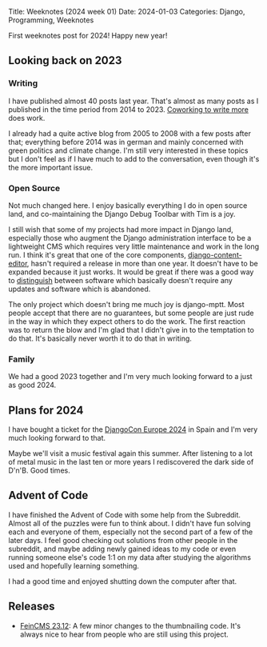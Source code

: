 Title: Weeknotes (2024 week 01)
Date: 2024-01-03
Categories: Django, Programming, Weeknotes

First weeknotes post for 2024! Happy new year!

## Looking back on 2023

### Writing

I have published almost 40 posts last year. That's almost as many posts as I published in the time period from 2014 to 2023. [Coworking to write more](https://jacobian.org/2021/mar/9/coworking-to-write-more/) does work.

I already had a quite active blog from 2005 to 2008 with a few posts after that; everything before 2014 was in german and mainly concerned with green politics and climate change. I'm still very interested in these topics but I don't feel as if I have much to add to the conversation, even though it's the more important issue.

### Open Source

Not much changed here. I enjoy basically everything I do in open source land, and co-maintaining the Django Debug Toolbar with Tim is a joy.

I still wish that some of my projects had more impact in Django land, especially those who augment the Django administration interface to be a lightweight CMS which requires very little maintenance and work in the long run. I think it's great that one of the core components, [django-content-editor](https://pypi.org/project/django-content-editor/#history), hasn't required a release in more than one year. It doesn't have to be expanded because it just works. It would be great if there was a good way to [distinguish](https://406.ch/writing/managing-complexity-and-technical-debt-by-releasing-open-source-software/) between software which basically doesn't require any updates and software which is abandoned.

The only project which doesn't bring me much joy is django-mptt. Most people accept that there are no guarantees, but some people are just rude in the way in which they expect others to do the work. The first reaction was to return the blow and I'm glad that I didn't give in to the temptation to do that. It's basically never worth it to do that in writing.

### Family

We had a good 2023 together and I'm very much looking forward to a just as good 2024.

## Plans for 2024

I have bought a ticket for the [DjangoCon Europe 2024](https://2024.djangocon.eu/) in Spain and I'm very much looking forward to that.

Maybe we'll visit a music festival again this summer. After listening to a lot of metal music in the last ten or more years I rediscovered the dark side of D'n'B. Good times.

## Advent of Code

I have finished the Advent of Code with some help from the Subreddit. Almost all of the puzzles were fun to think about. I didn't have fun solving each and everyone of them, especially not the second part of a few of the later days. I feel good checking out solutions from other people in the subreddit, and maybe adding newly gained ideas to my code or even running someone else's code 1:1 on my data after studying the algorithms used and hopefully learning something.

I had a good time and enjoyed shutting down the computer after that.

## Releases

- [FeinCMS 23.12](https://pypi.org/project/FeinCMS/): A few minor changes to
  the thumbnailing code. It's always nice to hear from people who are still
  using this project.
